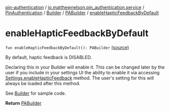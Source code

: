 [pin-authentication](../../../../index.md) / [io.matthewnelson.pin_authentication.service](../../../index.md) / [PinAuthentication](../../index.md) / [Builder](../index.md) / [PABuilder](index.md) / [enableHapticFeedbackByDefault](./enable-haptic-feedback-by-default.md)

# enableHapticFeedbackByDefault

`fun enableHapticFeedbackByDefault(): PABuilder` [(source)](https://github.com/05nelsonm/pin-authentication/blob/master/pin-authentication/src/main/java/io/matthewnelson/pin_authentication/service/PinAuthentication.kt#L170)

By default, haptic feedback is DISABLED.

Declaring this in your Builder will enable it. This can be changed later by the
user if you include in your settings UI the ability to enable it via accessing
[Settings.enableHapticFeedback](../../-settings/enable-haptic-feedback.md) method. The user's setting for this will always
be loaded after this method.

See [Builder](../index.md) for sample code.

**Return**
[PABuilder](index.md)

